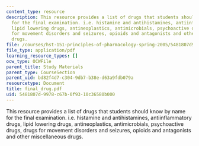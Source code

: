 ```yaml
---
content_type: resource
description: This resource provides a list of drugs that students should know by name
  for the final examination. i.e. histamine and antihistamines, antiinflammatory drugs,
  lipid lowering drugs, antineoplastics, antimicrobials, psychoactive drugs, drugs
  for movement disorders and seizures, opioids and antagonists and other miscellaneous
  drugs.
file: /courses/hst-151-principles-of-pharmacology-spring-2005/5481807d9978c67b0f9310c36580b000_final_drug.pdf
file_type: application/pdf
learning_resource_types: []
ocw_type: OCWFile
parent_title: Study Materials
parent_type: CourseSection
parent_uid: bd82f4d7-c304-9db7-b38e-d63a9fdb079a
resourcetype: Document
title: final_drug.pdf
uid: 5481807d-9978-c67b-0f93-10c36580b000
---
```

This resource provides a list of drugs that students should know by name for the final examination. i.e. histamine and antihistamines, antiinflammatory drugs, lipid lowering drugs, antineoplastics, antimicrobials, psychoactive drugs, drugs for movement disorders and seizures, opioids and antagonists and other miscellaneous drugs.

